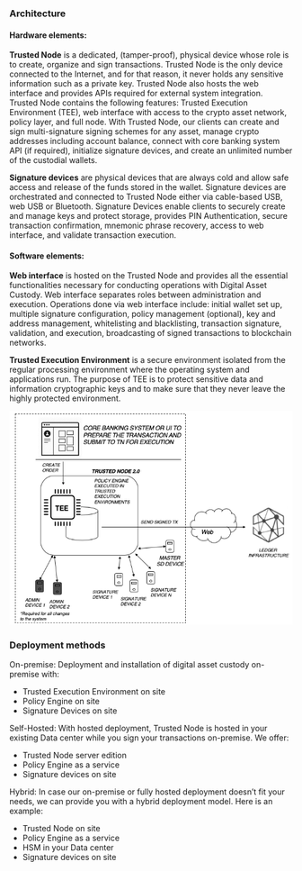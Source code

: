 ### Architecture

#### Hardware elements:

**Trusted Node** is a dedicated, (tamper-proof), physical device whose role is to create, organize and sign transactions. Trusted Node is the only device connected to the Internet, and for that reason, it never holds any sensitive information such as a private key. Trusted Node also hosts the web interface and provides APIs required for external system integration. Trusted Node contains the following features: Trusted Execution Environment (TEE), web interface with access to the crypto asset network, policy layer, and full node. With Trusted Node, our clients can create and sign multi-signature signing schemes for any asset, manage crypto addresses including account balance, connect with core banking system API (if required), initialize signature devices, and create an unlimited number of the custodial wallets.

**Signature devices** are physical devices that are always cold and allow safe access and release of the funds stored in the wallet. Signature devices are orchestrated and connected to Trusted Node either via cable-based USB, web  USB or Bluetooth. Signature Devices enable clients to securely create and manage keys and protect storage, provides PIN Authentication, secure transaction confirmation, mnemonic phrase recovery, access to web interface, and validate transaction execution.


#### Software elements:

**Web interface** is hosted on the Trusted Node and provides all the essential functionalities necessary for conducting operations with Digital Asset Custody. Web interface separates roles between administration and execution. Operations done via web interface include: initial wallet set up, multiple signature configuration, policy management (optional), key and address management, whitelisting and blacklisting, transaction signature, validation, and execution, broadcasting of signed transactions to blockchain networks.

**Trusted Execution Environment** is a secure environment isolated from the regular processing environment where the operating system and applications run. The purpose of TEE is to protect sensitive data and information cryptographic keys and to make sure that they never leave the highly protected environment.

![Architecture](https://raw.githubusercontent.com/RiddleAndCode/rtd-docs/master/assets/architecture.png "Architecture.png")



### Deployment methods

On-premise:
Deployment and installation of digital asset custody on-premise with:
* Trusted Execution Environment on site
* Policy Engine on site
* Signature Devices on site


Self-Hosted:
With hosted deployment, Trusted Node is hosted in your existing Data center while you sign your transactions on-premise. We offer:
* Trusted Node server edition
* Policy Engine as a service
* Signature devices on site



Hybrid:
In case our on-premise or fully hosted deployment doesn’t fit your needs, we can provide you with a hybrid deployment model. Here is an example:
* Trusted Node on site
* Policy Engine as a service
* HSM in your Data center
* Signature devices on site
